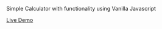 Simple Calculator with functionality using Vanilla Javascript

<a href="https://khabera.github.io/calculator/">Live Demo</a>
